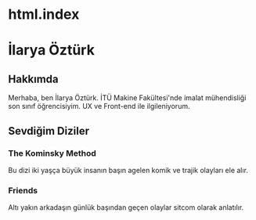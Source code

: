 # html.index
<h1>İlarya Öztürk</h1>
<!--Hakkımda-->
<h2>Hakkımda</h2>
<p>Merhaba, ben İlarya Öztürk. İTÜ Makine Fakültesi'nde imalat mühendisliği son sınıf öğrencisiyim. UX ve Front-end ile ilgileniyorum. </p>
<!--Sevdiğim diziler anlatıldı, 2 tane-->
<h2>Sevdiğim Diziler</h2>
<h3>The Kominsky Method</h3>
<p>Bu dizi iki yaşça büyük insanın başın agelen komik ve trajik olayları ele alır.</p>
<h3>Friends</h3>
<p>Altı yakın arkadaşın günlük başından geçen olaylar sitcom olarak anlatılır.</p>

